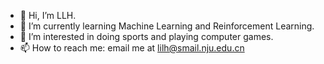 - 👋 Hi, I’m LLH.
- 🌱 I’m currently learning Machine Learning and Reinforcement Learning.
- 👀 I’m interested in doing sports and playing computer games.
- 📫 How to reach me: email me at lilh@smail.nju.edu.cn
